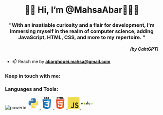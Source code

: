 
<h1 align="center">👋🏽 Hi, I’m @MahsaAbar👩🏻‍💻</h1>
<h3 align="center">"With an insatiable curiosity and a flair for development, I'm immersing myself in the realm of computer science, adding JavaScript, HTML, CSS, and more to my repertoire. "</h3>
<h5 align="right">(by CahtGPT)</h5>


- 📫 Reach me by **abarghouei.mahsa@gmail.com**

<h3 align="left">Keep in touch with me:</h3>
<p align="left">
<!-- <a href="https://linkedin.com/in/joshuanobleza" target="blank"><img align="center" src="https://raw.githubusercontent.com/rahuldkjain/github-profile-readme-generator/master/src/images/icons/Social/linked-in-alt.svg" alt="joshuanobleza" height="30" width="40" /></a> -->
<!-- <a href="https://kaggle.com/joshuanobleza" target="blank"><img align="center" src="https://raw.githubusercontent.com/rahuldkjain/github-profile-readme-generator/master/src/images/icons/Social/kaggle.svg" alt="https://www.kaggle.com/joshuanobleza" height="30" width="40" /></a> -->
</p>

<h3 align="left">Languages and Tools:</h3>
<p 
  <a href="https://powerbi.microsoft.com/en-us/" target="_blank" rel="noreferrer"> <img src="="/microsoft/PowerBI-Icons/raw/main/SVG/Power-BI.svg" alt="powerbi" width="40" height="40"/> </a>
 <a href="https://www.python.org" target="_blank" rel="noreferrer"> <img src="https://raw.githubusercontent.com/devicons/devicon/master/icons/python/python-original.svg" alt="python" width="40" height="40"/> </a>
 <a href="https://www.w3schools.com/css/" target="_blank" rel="noreferrer"> <img src="https://raw.githubusercontent.com/devicons/devicon/master/icons/css3/css3-original-wordmark.svg" alt="css3" width="40" height="40"/> </a> 
 <a href="https://www.w3.org/html/" target="_blank" rel="noreferrer"> <img src="https://raw.githubusercontent.com/devicons/devicon/master/icons/html5/html5-original-wordmark.svg" alt="html5" width="40" height="40"/> </a>
 <a href="https://developer.mozilla.org/en-US/docs/Web/JavaScript" target="_blank" rel="noreferrer"> <img src="https://raw.githubusercontent.com/devicons/devicon/master/icons/javascript/javascript-original.svg" alt="javascript" width="40" height="40"/> </a>
 <a href="https://nodejs.org" target="_blank" rel="noreferrer"> <img src="https://raw.githubusercontent.com/devicons/devicon/master/icons/nodejs/nodejs-original-wordmark.svg" alt="nodejs" width="40" height="40"/> </a> 
</p>

<!---
MahsaAbar/MahsaAbar is a ✨ special ✨ repository because its `README.md` (this file) appears on your GitHub profile.
You can click the Preview link to take a look at your changes.
--->
